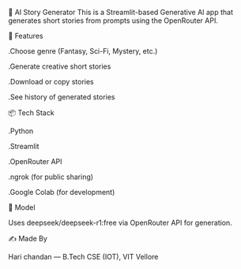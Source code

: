 📖 AI Story Generator
This is a Streamlit-based Generative AI app that generates short stories from prompts using the OpenRouter API.

🚀 Features

 .Choose genre (Fantasy, Sci-Fi, Mystery, etc.)
 
 .Generate creative short stories
 
 .Download or copy stories
 
 .See history of generated stories
 

📦 Tech Stack

 .Python
 
 .Streamlit

 .OpenRouter API
 
 .ngrok (for public sharing)
 
 .Google Colab (for development)
 
 
🧠 Model

 Uses deepseek/deepseek-r1:free via OpenRouter API for generation.
 

✍️ Made By

Hari chandan — B.Tech CSE (IOT), VIT Vellore

